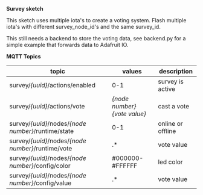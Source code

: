 **Survey sketch**

This sketch uses multiple iota's to create a voting system. Flash multiple iota's with different survey\_node\_id's and the same survey_id. 

This still needs a backend to store the voting data, see backend.py for a simple example that forwards data to Adafruit IO.

**MQTT Topics**

| topic  | values  | description  | 
|---|---|---|
| survey/*{uuid}*/actions/enabled  |  0-1 | survey is active  |
| survey/*{uuid}*/actions/vote  |  *{node number}* *{vote value}* | cast a vote |
| survey/*{uuid}*/nodes/*{node number}*/runtime/state  |  0-1 | online or offline  |
| survey/*{uuid}*/nodes/*{node number}*/runtime/vote  |   .* | vote value
| survey/*{uuid}*/nodes/*{node number}*/config/color  |  #000000-#FFFFFF | led color  |
| survey/*{uuid}*/nodes/*{node number}*/config/value  |  .* | vote value  |
